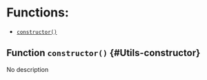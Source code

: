 

# Functions:
- [`constructor()`](#Utils-constructor)


## Function `constructor()` {#Utils-constructor}
No description

